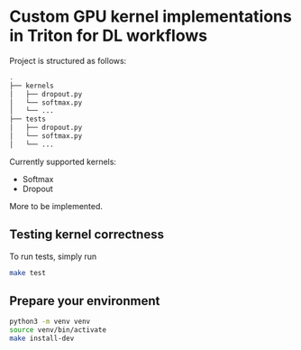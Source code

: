 # Custom GPU kernel implementations in Triton for DL workflows

Project is structured as follows:

```bash
.
├── kernels
│   ├── dropout.py
│   └── softmax.py
│   └── ...
├── tests
│   ├── dropout.py
│   └── softmax.py
│   └── ...

```

Currently supported kernels:

- Softmax
- Dropout

More to be implemented.

## Testing kernel correctness

To run tests, simply run

```bash
make test
```

## Prepare your environment

```bash
python3 -m venv venv
source venv/bin/activate
make install-dev
```
